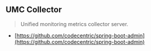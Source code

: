 ## UMC Collector
> Unified monitoring metrics collector server.

- [https://github.com/codecentric/spring-boot-admin](https://github.com/codecentric/spring-boot-admin)

